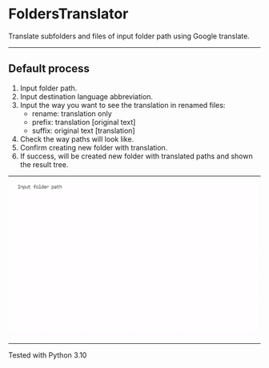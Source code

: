 # FoldersTranslator
Translate subfolders and files of input folder path using Google translate.
___
## Default process
1. Input folder path.
2. Input destination language abbreviation.
3. Input the way you want to see the translation in renamed files:
   - rename: translation only
   - prefix: translation [original text]
   - suffix: original text [translation]
4. Check the way paths will look like.
5. Confirm creating new folder with translation.
6. If success, will be created new folder with translated paths and shown the result tree.

___
![FoldersTranslatorAnimation-1](images/FoldersTranslatorAnimation-1.gif)
___

Tested with Python 3.10
